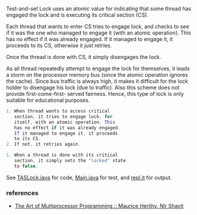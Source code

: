 Test-and-set Lock uses an atomic value for
indicating that some thread has engaged the lock
and is executing its critical section (CS).

Each thread that wants to enter CS tries
to engage lock, and checks to see if it was
the one who managed to engage it (with an
atomic operation). This has no effect if
it was already engaged. If it managed to
engage it, it proceeds to its CS, otherwise
it just retries.

Once the thread is done with CS, it simply
disengages the lock.

As all thread repeatedly attempt to engage the
lock for themselves, it leads a storm on the
processor memory bus (since the atomic operation
ignores the cache). Since bus traffic is always
high, it makes it difficult for the lock holder
to disengage his lock (due to traffic). Also
this scheme does not provide first-come-first-
served fairness. Hence, this type of lock is
only suitable for educational purposes.

```java
1. When thread wants to access critical
   section, it tries to engage lock, for
   itself, with an atomic operation. This
   has no effect if it was already engaged.
   If it managed to engage it, it proceeds
   to its CS.
2. If not, it retries again.
```

```java
1. When a thread is done with its critical
   section, it simply sets the "locked" state
   to false.
```

See [TASLock.java] for code, [Main.java] for test, and [repl.it] for output.

[TASLock.java]: https://repl.it/@wolfram77/tas-lock#TASLock.java
[Main.java]: https://repl.it/@wolfram77/tas-lock#Main.java
[repl.it]: https://tas-lock.wolfram77.repl.run


### references

- [The Art of Multiprocessor Programming :: Maurice Herlihy, Nir Shavit](https://dl.acm.org/doi/book/10.5555/2385452)
